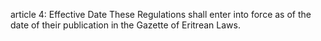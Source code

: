 article 4: Effective Date 
These Regulations shall enter into force as of the date of their publication in the Gazette of Eritrean Laws. 
<ul>
</ul>